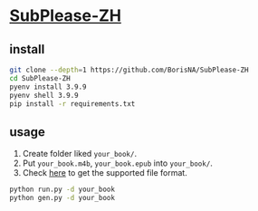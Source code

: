 # [SubPlease-ZH](https://github.com/BorisNA/SubPlease-ZH)

## install

```sh
git clone --depth=1 https://github.com/BorisNA/SubPlease-ZH
cd SubPlease-ZH
pyenv install 3.9.9
pyenv shell 3.9.9
pip install -r requirements.txt
```

## usage

1. Create folder liked `your_book/`.
2. Put `your_book.m4b`, `your_book.epub` into `your_book/`.
3. Check [here](https://github.com/kanjieater/SubPlz#sync) to get the supported file format.

```sh
python run.py -d your_book
python gen.py -d your_book
```
